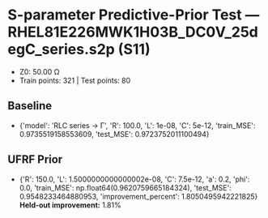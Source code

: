# S-parameter Predictive-Prior Test — RHEL81E226MWK1H03B_DC0V_25degC_series.s2p (S11)
- Z0: 50.00 Ω
- Train points: 321  |  Test points: 80

## Baseline
- {'model': 'RLC series -> Γ', 'R': 100.0, 'L': 1e-08, 'C': 5e-12, 'train_MSE': 0.9735519158553609, 'test_MSE': 0.9723752011100494}

## UFRF Prior
- {'R': 150.0, 'L': 1.5000000000000002e-08, 'C': 7.5e-12, 'a': 0.2, 'phi': 0.0, 'train_MSE': np.float64(0.9620759665184324), 'test_MSE': 0.9548233464880953, 'improvement_percent': 1.8050495942221825}
**Held-out improvement:** 1.81%